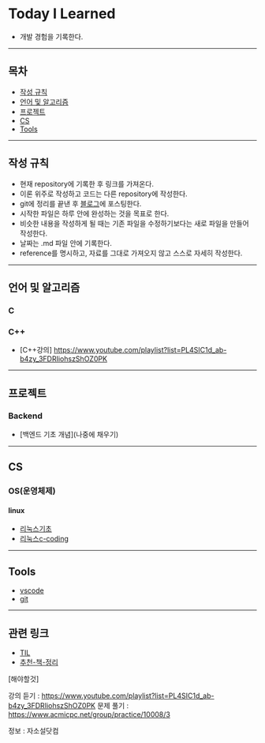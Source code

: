 # Today I Learned
* 개발 경험을 기록한다.

---

## 목차

* [작성 규칙](#작성-규칙)
* [언어 및 알고리즘](#언어-및-알고리즘)
* [프로젝트](#프로젝트)
* [CS](#CS)
* [Tools](#Tools)

---

## 작성 규칙

* 현재 repository에 기록한 후 링크를 가져온다.
* 이론 위주로 작성하고 코드는 다른 repository에 작성한다.
* git에 정리를 끝낸 후 [블로그](https://nali.tistory.com/)에 포스팅한다.
* 시작한 파일은 하루 안에 완성하는 것을 목표로 한다.
* 비슷한 내용을 작성하게 될 때는 기존 파일을 수정하기보다는 새로 파일을 만들어 작성한다.
* 날짜는 .md 파일 안에 기록한다.
* reference를 명시하고, 자료를 그대로 가져오지 않고 스스로 자세히 작성한다.

---

## 언어 및 알고리즘
### C
### C++
* [C++강의] https://www.youtube.com/playlist?list=PL4SIC1d_ab-b4zy_3FDRIiohszShOZ0PK

---

## 프로젝트
### Backend
* [백엔드 기초 개념](나중에 채우기)


---
## CS

### OS(운영체제)
#### linux
* [리눅스기초](https://github.com/defdahyun/TIL/CS/OS/linux/linux_base.md)
* [리눅스c-coding](https://github.com/defdahyun/TIL/CS/OS/linux/linux_c_coding.md)
---

## Tools
* [vscode](https://github.com/defwdahyun0/TIL/blob/main/Tools/vscode.md)
* [git](https://github.com/defdahyun/TIL/Tools/git.md)  

---
## 관련 링크
* [TIL](https://github.com/namjunemy/TIL)
* [추천-책-정리](https://github.com/peterhyun1234/2021_winter_DJC/blob/main/week_1/files/recommended_books.md)

[해야할것]

강의 듣기 : https://www.youtube.com/playlist?list=PL4SIC1d_ab-b4zy_3FDRIiohszShOZ0PK
문제 풀기 : https://www.acmicpc.net/group/practice/10008/3

정보 : 자소설닷컴
